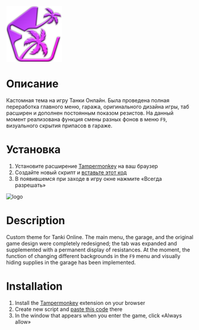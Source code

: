 <img src="https://github.com/Indifferental/Retrospective/blob/main/source/logo.png?raw=true" alt="logo" style="width: 150px;"/>

# Описание
Кастомная тема на игру Танки Онлайн. Была проведена полная переработка главного меню, гаража, оригинального дизайна игры, таб расширен и дополнен постоянным показом резистов. На данный момент реализована функция смены разных фонов в меню `F9`, визуального скрытия припасов в гараже.

# Установка
1. Установите расширение [Tampermonkey](https://www.tampermonkey.net/) на ваш браузер
2. Создайте новый скрипт и [вставьте этот код](https://github.com/Indifferental/Retrospective/blob/main/scripts/user.js)
3. В появившемся при заходе в игру окне нажмите «Всегда разрешать»

<img src="https://github.com/Indifferental/Retrospective/blob/main/source/graylogo.png?raw=true" alt="logo" style="width: 150px;"/>

# Description
Custom theme for Tanki Online. The main menu, the garage, and the original game design were completely redesigned; the tab was expanded and supplemented with a permanent display of resistances. At the moment, the function of changing different backgrounds in the `F9` menu and visually hiding supplies in the garage has been implemented.

# Installation
1. Install the [Tampermonkey](https://www.tampermonkey.net/) extension on your browser
2. Create new script and [paste this code](https://github.com/Indifferental/Retrospective/blob/main/scripts/user.js) there
3. In the window that appears when you enter the game, click «Always allow»
